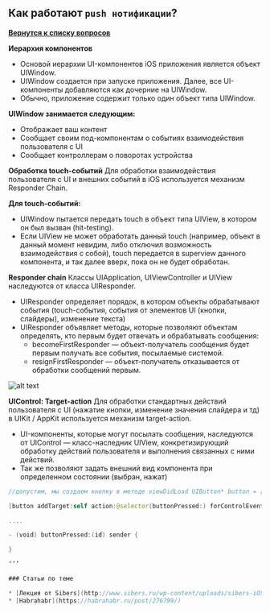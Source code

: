 ## Как работают `push нотификации`?

[**Вернутся к списку вопросов**](https://github.com/CoBug92/Interview_iOS/blob/master/README.md)



**Иерархия компонентов**
* Основой иерархии UI-компонентов iOS приложения является объект UIWindow.
* UIWindow создается при запуске приложения. Далее, все UI-компоненты добавляются как дочерние на UIWindow.
* Обычно, приложение содержит только один объект типа UIWindow.


**UIWindow занимается следующим:*** Отображает ваш контент* Сообщает своим под-компонентам о событиях взаимодействия пользователя с UI 
* Сообщает контроллерам о поворотах устройства

**Обработка touch-событий**
Для обработки взаимодействия пользователя с UI и внешних событий в iOS используется механизм Responder Chain.
**Для touch-событий:*** UIWindow пытается передать touch в объект типа UIView, в котором он был вызван (hit-testing).* Если UIView не может обработать данный touch (например, объект в данный момент невидим, либо отключил возможность взаимодействия с собой), touch передается в superview данного компонента, и так далее вверх, пока он не будет обработан.

**Responder chain**Классы UIApplication, UIViewController и UIView наследуются от класса UIResponder.* UIResponder определяет порядок, в котором объекты обрабатывают события (touch-события, события от элементов UI (кнопки, слайдеры), изменение текста)* UIResponder объявляет методы, которые позволяют объектам определять, кто первым будет отвечать и обрабатывать сообщения:	* becomeFirstResponder — объект-получатель сообщения будет первым получать все события, посылаемые системой.	* resignFirstResponder — объект-получатель отказывается от обработки сообщений первым.

![alt text](https://developer.apple.com/library/content/documentation/General/Conceptual/Devpedia-CocoaApp/Art/iOS_and_OSX_responder_chain_2x.png "Responder chain")


**UIControl: Target-action**
Для обработки стандартных действий пользователя с UI (нажатие кнопки, изменение значения слайдера и тд) в UIKit / AppKit используется механизм target-action.* UI-компоненты, которые могут посылать сообщения, наследуются от UIControl — класс-наследник UIView, конкретизирующий обработку действий пользователя и выполнения связанных с ними действий.* Так же позволяют задать внешний вид компонента при определенном состоянии (выбран, нажат)

```swift
//допустим, мы создаем кнопку в методе viewDidLoad UIButton* button = [UIButton new];
[button addTarget:self action:@selector(buttonPressed:) forControlEvents:UIControlEventTouchDown];
....
- (void) buttonPressed:(id) sender {
}

‘’’

### Статьи по теме

* [Лекция от Sibers](http://www.sibers.ru/wp-content/uploads/sibers-iOS-Lectures-5.pdf)
* [Habrahabr](https://habrahabr.ru/post/276799/)